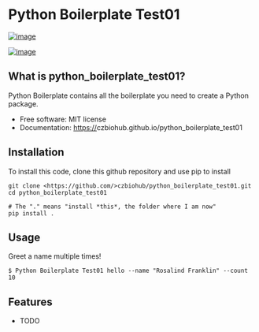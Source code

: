 Python Boilerplate Test01
================================

[![image](https://img.shields.io/travis/%7B%7B%20cookiecutter.github_username%20%7D%7D/%7B%7B%20cookiecutter.repo_name%20%7D%7D.svg)](https://travis-ci.org/%7B%7B%20cookiecutter.github_username%20%7D%7D/%7B%7B%20cookiecutter.repo_name%20%7D%7D)

[![image](https://img.shields.io/pypi/v/%7B%7B%20cookiecutter.repo_name%20%7D%7D.svg)](https://pypi.python.org/pypi/%7B%7B%20cookiecutter.repo_name%20%7D%7D)

What is python_boilerplate_test01?
-------------------------------------

Python Boilerplate contains all the boilerplate you need to create a Python package.

-   Free software: MIT license
-   Documentation: <https://>czbiohub.github.io/python_boilerplate_test01

Installation
------------

To install this code, clone this github repository and use pip to install

```
git clone <https://github.com/>czbiohub/python_boilerplate_test01.git 
cd python_boilerplate_test01 

# The "." means "install *this*, the folder where I am now"
pip install . 
```

Usage
-----

Greet a name multiple times!

```
$ Python Boilerplate Test01 hello --name "Rosalind Franklin" --count 10 
```


Features
--------

-   TODO

